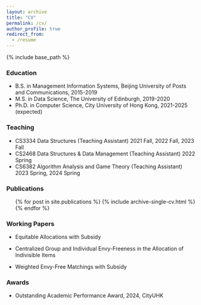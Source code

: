 ```yaml
---
layout: archive
title: "CV"
permalink: /cv/
author_profile: true
redirect_from:
  - /resume
---
```


{% include base_path %}

### Education

* B.S. in Management Information Systems, Beijing University of Posts and Communications, 2015-2019
* M.S. in Data Science, The University of Edinburgh, 2019-2020
* Ph.D. in Computer Science, City University of Hong Kong, 2021-2025 (expected)

### Teaching

* CS3334 Data Structures (Teaching Assistant)    2021 Fall, 2022 Fall, 2023 Fall
* CS2468 Data Structures & Data Management (Teaching Assistant)    2022 Spring
* CS6382 Algorithm Analysis and Game Theory (Teaching Assistant) 2023 Spring, 2024 Spring

###  Publications

  <ul>{% for post in site.publications %}
    {% include archive-single-cv.html %}
  {% endfor %}</ul>

### Working Papers

* Equitable Allocations with Subsidy
  
* Centralized Group and Individual Envy-Freeness in the Allocation of Indivisible Items

* Weighted Envy-Free Matchings with Subsidy


###  Awards

* Outstanding Academic Performance Award, 2024, CityUHK

<!-- 
Work experience
======
* Summer 2015: Research Assistant
  * Github University
  * Duties included: Tagging issues
  * Supervisor: Professor Git

* Fall 2015: Research Assistant
  * Github University
  * Duties included: Merging pull requests
  * Supervisor: Professor Hub
-->

<!--
Skills
======
* Skill 1
* Skill 2
  * Sub-skill 2.1
  * Sub-skill 2.2
  * Sub-skill 2.3
* Skill 3
-->

<!--
Talks
======
  <ul>{% for post in site.talks %}
    {% include archive-single-talk-cv.html %}
  {% endfor %}</ul>
-->

<!--
Teaching
======
  <ul>{% for post in site.teaching %}
    {% include archive-single-cv.html %}
  {% endfor %}</ul>
-->

<!--
Service and leadership
======
* Currently signed in to 43 different slack teams
-->
